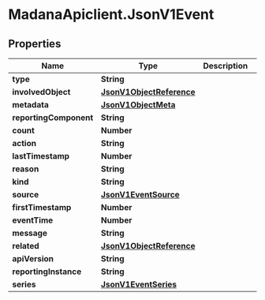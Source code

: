 # MadanaApiclient.JsonV1Event

## Properties

Name | Type | Description | Notes
------------ | ------------- | ------------- | -------------
**type** | **String** |  | [optional] 
**involvedObject** | [**JsonV1ObjectReference**](JsonV1ObjectReference.md) |  | [optional] 
**metadata** | [**JsonV1ObjectMeta**](JsonV1ObjectMeta.md) |  | [optional] 
**reportingComponent** | **String** |  | [optional] 
**count** | **Number** |  | [optional] 
**action** | **String** |  | [optional] 
**lastTimestamp** | **Number** |  | [optional] 
**reason** | **String** |  | [optional] 
**kind** | **String** |  | [optional] 
**source** | [**JsonV1EventSource**](JsonV1EventSource.md) |  | [optional] 
**firstTimestamp** | **Number** |  | [optional] 
**eventTime** | **Number** |  | [optional] 
**message** | **String** |  | [optional] 
**related** | [**JsonV1ObjectReference**](JsonV1ObjectReference.md) |  | [optional] 
**apiVersion** | **String** |  | [optional] 
**reportingInstance** | **String** |  | [optional] 
**series** | [**JsonV1EventSeries**](JsonV1EventSeries.md) |  | [optional] 


